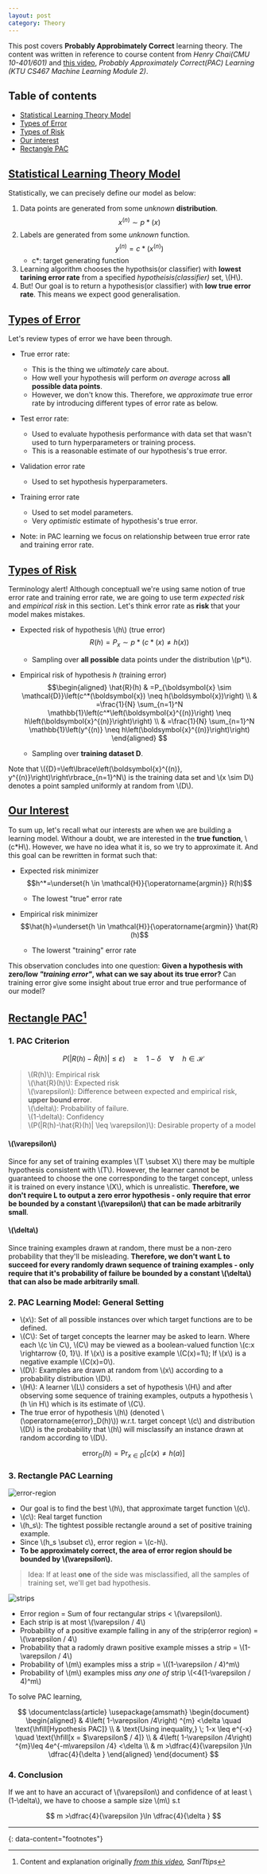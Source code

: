```yaml
---
layout: post
category: Theory
---
```


This post covers **Probably Approbimately Correct** learning theory.
The content was written in reference to course content from *Henry Chai(CMU 10-401/601)* and [this video](https://youtu.be/fTWm2S5tFCo?si=wL9cLp_45FGRwic6), *Probably Approximately Correct(PAC) Learning (KTU CS467 Machine Learning Module 2)*.

## Table of contents
- [Statistical Learning Theory Model](#statistical-learning-theory-model)
- [Types of Error](#types-of-error)
- [Types of Risk](#types-of-risk)
- [Our interest](#our-interest)
- [Rectangle PAC](#rectangle-pac)

## [Statistical Learning Theory Model](#stat-ltm)

Statistically, we can precisely define our model as below:

1. Data points are generated from some *unknown* **distribution**.
   $$ x^{(n)} \sim p*(x) $$
2. Labels are generated from some *unknown* function.
   $$ y^{(n)} = c*(x^{(n)}) $$
   - c*: target generating function
3. Learning algorithm chooses the hypothsis(or classifier) with **lowest tarining error rate** from a specified *hypotheisis(classifier)* set, \\(H\\).
4. But! Our goal is to return a hypothesis(or classifier) with **low true error rate**. This means we expect good generalisation.

## [Types of Error](#error)

Let's review types of error we have been through.

- True error rate:
  - This is the thing we *ultimately* care about.
  - How well your hypothesis will perform *on average* across **all possible data points**.
  - However, we don't know this. Therefore, we *approximate* true error rate by introducing different types of error rate as below.

- Test error rate:
  - Used to evaluate hypothesis performance with data set that wasn't used to turn hyperparameters or training process.
  - This is a reasonable estimate of our hypothesis's true error.
 
- Validation error rate
  - Used to set hypothesis hyperparameters.

- Training error rate
  - Used to set model parameters.
  - Very *optimistic* estimate of hypothesis's true error.
 
* Note: in PAC learning we focus on relationship between true error rate and training error rate.

## [Types of Risk](#risk)

Terminology alert! Although conceptuall we're using same notion of true error rate and training error rate, we are going to use term *expected risk* and *empirical risk* in this section. Let's think error rate as **risk** that your model makes mistakes.

- Expected risk of hypothesis \\(h\\) (true error)
  $$R(h) = P_x \sim p*(c*(x) \ne h(x))$$
  - Sampling over **all possible** data points under the distribution \\(p*\\).

- Empirical risk of hypothesis $h$ (training error)
  $$\begin{aligned}
    \hat{R}(h) & =P_{\boldsymbol{x} \sim \mathcal{D}}\left(c^*(\boldsymbol{x}) \neq h(\boldsymbol{x})\right) \\
    & =\frac{1}{N} \sum_{n=1}^N \mathbb{1}\left(c^*\left(\boldsymbol{x}^{(n)}\right) \neq h\left(\boldsymbol{x}^{(n)}\right)\right) \\
    & =\frac{1}{N} \sum_{n=1}^N \mathbb{1}\left(y^{(n)} \neq h\left(\boldsymbol{x}^{(n)}\right)\right)
    \end{aligned}
  $$
  - Sampling over **training dataset D**.
 
Note that \\({D}=\left\lbrace\left(\boldsymbol{x}^{(n)}, y^{(n)}\right)\right\rbrace_{n=1}^N\\) is the training data set and \\(x \sim D\\) denotes a point sampled uniformly at random from \\(D\\).

## [Our Interest](##interest)

To sum up, let's recall what our interests are when we are building a learning model. Withour a doubt, we are interested in the **true function**, \\(c*H\\). However, we have no idea what it is, so we try to approximate it. And this goal can be rewritten in format such that:

- Expected risk minimizer
  $$h^*=\underset{h \in \mathcal{H}}{\operatorname{argmin}} R(h)$$
  - The lowest "true" error rate

- Empirical risk minimizer
  $$\hat{h}=\underset{h \in \mathcal{H}}{\operatorname{argmin}} \hat{R}(h)$$
  - The lowerst "training" error rate
 
This observation concludes into one question: **Given a hypothesis with zero/low *"training error"*, what can we say about its true error?** Can training error give some insight about true error and true performance of our model?

## [Rectangle PAC](##rec-pac)[^1]

### 1. PAC Criterion

$$
P(|R(h)-\hat{R}(h)| \leq \varepsilon) \quad \geq \quad 1-\delta \quad \forall \quad h \in \mathcal{H}
$$

> \\(R(h)\\): Empirical risk \
> \\(\hat{R}(h)\\): Expected risk \
> \\(\varepsilon\\): Difference between expected and empirical risk, **upper bound error**. \
> \\(\delta\\): Probability of failure. \
> \\(1-\delta\\): Confidency \
> \\(P(|R(h)-\hat{R}(h)| \leq \varepsilon)\\): Desirable property of a model

#### \\(\varepsilon\\)

Since for any set of training examples \\(T \subset X\\) there may be multiple hypothesis consistent with \\(T\\). However, the learner cannot be guaranteed to choose the one corresponding to the target concept, unless it is trained on every instance \\(X\\), which is unrealistic. **Therefore, we don't require L to output a zero error hypothesis - only require that error be bounded by a constant \\(\varepsilon\\) that can be made arbitrarily small**.

#### \\(\delta\\)

Since training examples drawn at random, there must be a non-zero probability that they'll be misleading. **Therefore, we don't want L to succeed for every randomly drawn sequence of training examples - only require that it's probability of failure be bounded by a constant \\(\delta\\) that can also be made arbitrarily small**.

### 2. PAC Learning Model: General Setting

- \\(x\\): Set of all possible instances over which target functions are to be defined.
- \\(C\\): Set of target concepts the learner may be asked to learn. Where each \\(c \in C\\), \\(C\\) may be viewed as a boolean-valued function \\(c:x \rightarrow \{0, 1\}\\). If \\(x\\) is a positive example \\(C(x)=1\\); If \\(x\\) is a negative example \\(C(x)=0\\).
- \\(D\\): Examples are drawn at random from \\(x\\) according to a probability distribution \\(D\\).
- \\(H\\): A learner \\(L\\) considers a set of hypothesis \\(H\\) and after observing some sequence of training examples, outputs a hypothesis \\(h \in H\\) which is its estimate of \\(C\\).
- The true error of hypothesis \\(h\\) (denoted \\(\operatorname{error}_D(h)\\)) w.r.t. target concept \\(c\\) and distribution \\(D\\) is the probability that \\(h\\) will misclassify an instance drawn at random according to \\(D\\).

$$ 
\operatorname{error}_D(h)=\operatorname{Pr}_{x \in D}[c(x) \neq h(a)] 
$$
  
### 3. Rectangle PAC Learning

![error-region](https://raw.githubusercontent.com/nik-pitts/machinelearning601/master/_images/2024-07-15-error-region.jpg)

- Our goal is to find the best \\(h\\), that approximate target function \\(c\\).
- \\(c\\): Real target function
- \\(h_s\\): The tightest possible rectangle around a set of positive training example.
- Since \\(h_s \subset c\\), error region = \\(c-h\\).
- **To be approximately correct, the area of error region should be bounded by \\(\varepsilon\\).**

> Idea: If at least **one** of the side was misclassified, all the samples of training set, we'll get bad hypothesis.

![strips](https://raw.githubusercontent.com/nik-pitts/machinelearning601/master/_images/2024-07-15-strips.jpg)

- Error region = Sum of four rectangular strips < \\(\varepsilon\\).
- Each strip is at most \\(\varepsilon / 4\\)
- Probability of a positive example falling in any of the strip(error region) = \\(\varepsilon / 4\\)
- Probability that a radomly drawn positive example misses a strip = \\(1-\varepsilon / 4\\)
- Probability of \\(m\\) examples miss a strip = \\((1-\varepsilon / 4)^m\\)
- Probability of \\(m\\) examples miss *any one of* strip \\(<4(1-\varepsilon / 4)^m\\)

To solve PAC learning,

$$
\documentclass{article}
\usepackage{amsmath}
\begin{document}
\begin{aligned}
& 4\left( 1-\varepsilon /4\right) ^{m} <\delta \quad \text{\hfill[Hypothesis PAC]} \\
& \text{Using inequality,} \; 1-x \leq e^{-x} \quad \text{\hfill[x = $\varepsilon$ / 4]} \\
& 4\left( 1-\varepsilon /4\right) ^{m}\leq 4e^{-m\varepsilon /4} <\delta \\
& m >\dfrac{4}{\varepsilon }\ln \dfrac{4}{\delta }
\end{aligned}
\end{document}
$$

### 4. Conclusion

If we ant to have an accuract of \\(\varepsilon\\) and confidence of at least \\(1-\delta\\), we have to choose a sample size \\(m\\) s.t

$$
m >\dfrac{4}{\varepsilon }\ln \dfrac{4}{\delta }
$$

---
{: data-content="footnotes"}

[^1]: Content and explanation originally *[from this video](https://youtu.be/fTWm2S5tFCo?si=wL9cLp_45FGRwic6), SanITtips*
